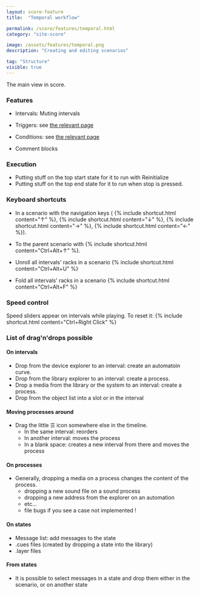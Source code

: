 ```yaml
---
layout: score-feature
title:  "Temporal workflow"

permalink: /score/features/temporal.html
category: "site-score"

image: /assets/features/temporal.png
description: "Creating and editing scenarios"

tag: "Structure"
visible: true
---
```


The main view in score.

### Features

- Intervals: Muting intervals

- Triggers: see [the relevant page](triggers.html)
- Conditions: see [the relevant page](conditions.html)
- Comment blocks


### Execution
- Putting stuff on the top start state for it to run with Reinitialize
- Putting stuff on the top end state for it to run when stop is pressed.

### Keyboard shortcuts

- In a scenario with the navigation keys ( {% include shortcut.html content="↑" %}, {% include shortcut.html content="↓" %}, {% include shortcut.html content="→" %}, {% include shortcut.html content="←" %}).
- To the parent scenario with {% include shortcut.html content="Ctrl+Alt+↑" %}.

- Unroll all intervals' racks in a scenario {% include shortcut.html content="Ctrl+Alt+U" %} 
- Fold all intervals' racks in a scenario {% include shortcut.html content="Ctrl+Alt+F" %} 

### Speed control

Speed sliders appear on intervals while playing. To reset it:  {% include shortcut.html content="Ctrl+Right Click" %} 

### List of drag'n'drops possible 

#### On intervals
- Drop from the device explorer to an interval: create an automatoin curve.
- Drop from the library explorer to an interval: create a process.
- Drop a media from the library or the system to an interval: create a process.
- Drop from the object list into a slot or in the interval
  
#### Moving processes around
- Drag the little ☰ icon somewhere else in the timeline.
  - In the same interval: reorders
  - In another interval: moves the process
  - In a blank space: creates a new interval from there and moves the process
  
#### On processes
- Generally, dropping a media on a process changes the content of the process.
   * dropping a new sound file on a sound process
   * dropping a new address from the explorer on an automation
   * etc...
   * file bugs if you see a case not implemented !

#### On states
- Message list: add messages to the state
- .cues files (created by dropping a state into the library)
- .layer files


#### From states
- It is possible to select messages in a state and drop them either in the scenario, or on another state